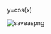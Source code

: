 y=cos(x)















![saveaspng](https://user-images.githubusercontent.com/90375230/149663413-72f1e276-7e2c-4275-be22-7b8a35d086df.png)
